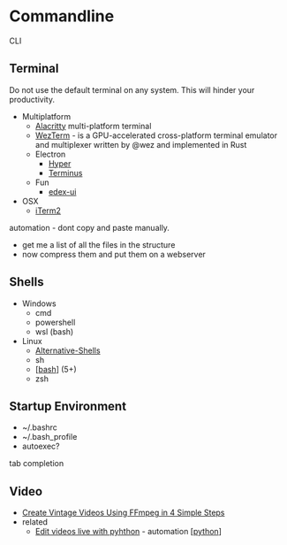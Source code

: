 Commandline
===========

CLI

Terminal
--------

Do not use the default terminal on any system. This will hinder your productivity.

* Multiplatform
  * [Alacritty](https://github.com/alacritty/alacritty) multi-platform terminal
  * [WezTerm](https://wezfurlong.org/wezterm/) - is a GPU-accelerated cross-platform terminal emulator and multiplexer written by @wez and implemented in Rust
  * Electron
    * [Hyper](https://hyper.is/)
    * [Terminus](https://www.electronjs.org/apps/terminus)
  * Fun
    * [edex-ui](https://github.com/GitSquared/edex-ui)
* OSX
  * [iTerm2](https://www.iterm2.com/)

automation - dont copy and paste manually.
  - get me a list of all the files in the structure
  - now compress them and put them on a webserver

Shells
------

* Windows
  * cmd
  * powershell
  * wsl (bash)
* Linux
  * [Alternative-Shells](https://github.com/oilshell/oil/wiki/Alternative-Shells)
  * sh
  * [[bash]] (5+)
  * zsh


Startup Environment
-------------------

* ~/.bashrc
* ~/.bash_profile
* autoexec?

tab completion


Video
-----

* [Create Vintage Videos Using FFmpeg in 4 Simple Steps](https://ottverse.com/create-vintage-videos-using-ffmpeg/)
* related
  * [Edit videos live with pyhthon](https://github.com/Zulko/moviepy) - automation [[python]]


[//begin]: # "Autogenerated link references for markdown compatibility"
[bash]: bash.md "bash"
[python]: python.md "python3"
[//end]: # "Autogenerated link references"